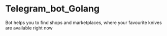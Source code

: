 # Telegram_bot_Golang
Bot helps you to find shops and marketplaces, where your favourite knives are available right now
